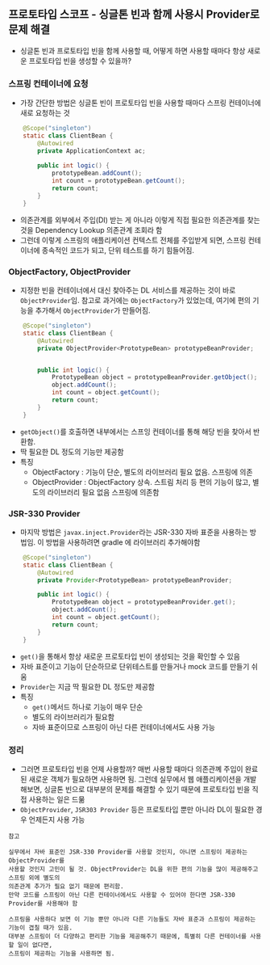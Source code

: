 ## 프로토타입 스코프 - 싱글톤 빈과 함께 사용시 Provider로 문제 해결
- 싱글톤 빈과 프로토타입 빈을 함께 사용할 때, 어떻게 하면 사용할 때마다 항상 새로운 프로토타입 빈을
생성할 수 있을까?
  
### 스프링 컨테이너에 요청
- 가장 간단한 방법은 싱글톤 빈이 프로토타입 빈을 사용할 때마다 스프링 컨테이너에 새로 요청하는 것
```java
    @Scope("singleton")
    static class ClientBean {
        @Autowired
        private ApplicationContext ac;
        
        public int logic() {
            prototypeBean.addCount();
            int count = prototypeBean.getCount();
            return count;
        }
    }
```
- 의존관계를 외부에서 주입(DI) 받는 게 아니라 이렇게 직접 필요한 의존관계를 찾는 것을 Dependency Lookup
 의존관계 조회라 함
-  그런데 이렇게 스프링의 애플리케이션 컨텍스트 전체를 주입받게 되면, 스프링 컨테이너에 종속적인 코드가 되고,
단위 테스트를 하기 힘들어짐.
   
### ObjectFactory, ObjectProvider
- 지정한 빈을 컨테이너에서 대신 찾아주는 DL 서비스를 제공하는 것이 바로 ``ObjectProvider``임.
참고로 과거에는 ``ObjectFactory``가 있었는데, 여기에 편의 기능을 추가해서 ``ObjectProvider``가 만들어짐.
```java
    @Scope("singleton")
    static class ClientBean {
        @Autowired
        private ObjectProvider<PrototypeBean> prototypeBeanProvider;


        public int logic() {
            PrototypeBean object = prototypeBeanProvider.getObject();
            object.addCount();
            int count = object.getCount();
            return count;
        }
    }
```  
- ``getObject()``를 호출하면 내부에서는 스프잉 컨테이너를 통해 해당 빈을 찾아서 반환함.
- 딱 필요한 DL 정도의 기능만 제공함
- 특징
    - ObjectFactory : 기능이 단순, 별도의 라이브러리 필요 없음. 스프링에 의존
    - ObjectProvider : ObjectFactory 상속. 스트림 처리 등 편의 기능이 많고, 별도의 라이브러리 필요 없음
    스프링에 의존함

### JSR-330 Provider
- 마지막 방법은 ``javax.inject.Provider``라는 JSR-330 자바 표준을 사용하는 방법임.
이 방법을 사용하려면 gradle 에 라이브러리 추가해야함
```java
    @Scope("singleton")
    static class ClientBean {
        @Autowired
        private Provider<PrototypeBean> prototypeBeanProvider;

        public int logic() {
            PrototypeBean object = prototypeBeanProvider.get();
            object.addCount();
            int count = object.getCount();
            return count;
        }
    }
```  
- ``get()``을 통해서 항상 새로운 프로토타입 빈이 생성되는 것을 확인할 수 있음
- 자바 표준이고 기능이 단순하므로 단위테스트를 만들거나 mock 코드를 만들기 쉬움
- ``Provider``는 지금 딱 필요한 DL 정도만 제공함
- 특징
    - ``get()``메서드 하나로 기능이 매우 단순
    - 별도의 라이브러리가 필요함
    - 자바 표준이므로 스프링이 아닌 다른 컨테이너에서도 사용 가능
    
### 정리
- 그러면 프로토타입 빈을 언제 사용할까? 매번 사용할 때마다 의존관꼐 주입이 완료된 새로운 객체가 필요하면
사용하면 됨. 그런데 실무에서 웹 애플리케이션을 개발해보면, 싱글톤 빈으로 대부분의 문제를 해결할 수 있기
  때문에 프로토타입 빈을 직접 사용하는 일은 드묾
- ``ObjectProvider``, ``JSR303 Provider`` 등은 프로토타입 뿐만 아니라 DL이 필요한 경우 언제든지 사용 가능

```
참고

실무에서 자바 표준인 JSR-330 Provider를 사용할 것인지, 아니면 스프링이 제공하는 ObjectProvider를 
사용할 것인지 고민이 될 것. ObjectProvider는 DL을 위한 편의 기능을 많이 제공해주고 스프링 외에 별도의
의존관계 추가가 필요 없기 때문에 편리함. 
만약 코드를 스프링이 아닌 다른 컨테이너에서도 사용할 수 있어야 한다면 JSR-330 Provider를 사용해야 함

스프링을 사용하다 보면 이 기능 뿐만 아니라 다른 기능들도 자바 표준과 스프링이 제공하는 기능이 겹칠 때가 있음.
대부분 스프링이 더 다양하고 편리한 기능을 제공해주기 때문에, 특별히 다른 컨테이너를 사용할 일이 없다면,
스프링이 제공하는 기능을 사용하면 됨.
```






